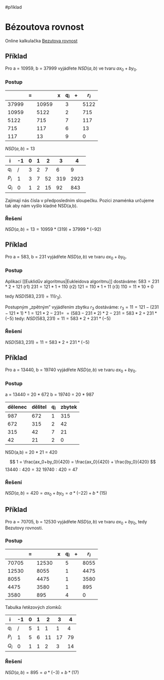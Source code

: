 #příklad 
# Bézoutova rovnost

Online kalkulačka [Bezutova rovnost](https://wims.univ-cotedazur.fr/wims/wims.cgi?session=UNF26DBBB6.2&lang=en&cmd=reply&module=tool%2Farithmetic%2Fbezout.en&x1=70705&x2=12530&bezout=yes&euc1=1&euc2=2)

## Příklad
Pro a = 10959, b = 37999 vyjádřete $NSD(a, b)$ ve tvaru $ax_0 + by_0$.
### Postup
|  | = |  | x | $q_i$ | + | $r_i$ |
| ---- | ---- | ---- | ---- | ---- | ---- | ---- |
| 37999 |  | 10959 |  | 3 |  | 5122 |
| 10959 |  | 5122 |  | 2 |  | 715 |
| 5122 |  | 715 |  | 7 |  | 117 |
| 715 |  | 117 |  | 6 |  | 13 |
| 117 |  | 13 |  | 9 |  | 0 |
$NSD(a,b) = 13$

| i | -1 | 0 | 1 | 2 | 3 | 4 |
| ---- | ---- | ---- | ---- | ---- | ---- | ---- |
| $q_i$ | / | 3 | 2 | 7 | 6 | 9 |
| $P_i$ | 1 | 3 | 7 | 52 | 319 | 2923 |
| $Q_i$ | 0 | 1 | 2 | 15 | 92 | 843 |
Zajímají nás čísla v předposledním sloupečku. Pozici znaménka určujeme tak aby nám vyšlo kladné NSD(a,b).
### Řešení
$NSD(a,b) = 13 = 10959*(319) + 37999*(-92)$

## Příklad
Pro a = 583, b = 231 vyjádřete $NSD(a, b)$ ve tvaru $ax_0 + by_0$.
### Postup
Aplikací [[Euklidův algoritmus|Eukleidova algoritmu]] dostáváme:
$583 = 231* 2+ 121$ (r1)
$231 = 121 * 1 + 110$ (r2)
$121 = 110*1+11$ (r3)
$110 = 11 *10 +0$

tedy $NSD(583,231) = 11 (r_3)$. 

Postupným „zpětným” vyjádřením zbytku $r_3$ dostáváme:
$r_3 = 11 = 121 - (231-121*1)*1 = 121*2-231 =$ 
$=(583 - 231 * 2) * 2 - 231 = 583 * 2 + 231 * (-5)$
tedy:
$NSD(583, 231) = 11 = 583 *2 + 231 *(-5)$
### Řešení
$NSD(583, 231) = 11 = 583 *2 + 231 *(-5)$

## Příklad
Pro a = 13440, b = 19740 vyjádřete $NSD(a, b)$ ve tvaru $ax_0 + by_0$.
### Postup
a = 13440 = 20 * 672
b = 19740 = 20 * 987

| dělenec | dělitel | $q_i$ | zbytek |
| ---- | ---- | ---- | ---- |
| 987 | 672 | 1 | 315 |
| 672 | 315 | 2 | 42 |
| 315 | 42 | 7 | 21 |
| 42 | 21 | 2 | 0 |
NSD(a,b) = 20 * 21 = 420

$$
1 = \frac{ax_0+by_0}{420} = \frac{ax_0}{420} + \frac{by_0}{420}
$$
$13440:420 = 32$
$19740:420 = 47$

### Řešení
$NSD(a,b) = 420 = ax_0+by_0 = a*(-22) + b*(15)$

## Příklad
Pro a = 70705, b = 12530 vyjádřete $NSD(a, b)$ ve tvaru $ax_0 + by_0$, tedy Bezutovy rovnosti.
### Postup
|  | = |  | x | $q_i$ | + | $r_i$ |
| ---- | ---- | ---- | ---- | ---- | ---- | ---- |
| 70705 |  | 12530 |  | 5 |  | 8055 |
| 12530 |  | 8055 |  | 1 |  | 4475 |
| 8055 |  | 4475 |  | 1 |  | 3580 |
| 4475 |  | 3580 |  | 1 |  | 895 |
| 3580 |  | 895 |  | 4 |  | 0 |
Tabulka řetězových zlomků:

| i | -1 | 0 | 1 | 2 | 3 | 4 |
| ---- | ---- | ---- | ---- | ---- | ---- | ---- |
| $q_i$ | / | 5 | 1 | 1 | 1 | 4 |
| $P_i$ | 1 | 5 | 6 | 11 | 17 | 79 |
| $Q_i$ | 0 | 1 | 1 | 2 | 3 | 14 |
### Řešení
$NSD(a,b) = 895 = a*(-3) + b*(17)$